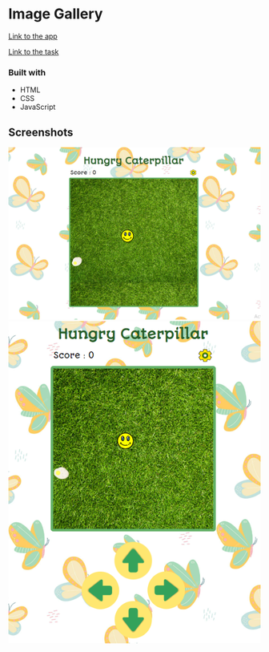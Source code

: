 # Image Gallery

[Link to the app](https://kat2709.github.io/snake-game/)

[Link to the task](https://github.com/rolling-scopes-school/tasks/blob/master/tasks/js30%23/js30-9.md)

### Built with

- HTML
- CSS
- JavaScript

## Screenshots

![](./assets/snake-dekstop.PNG)
![](./assets/snake-mobile.PNG)